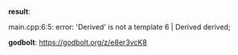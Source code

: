 **result**:
 
main.cpp:6:5: error: 'Derived' is not a template
    6 |     Derived<int> derived;
 
**godbolt**: https://godbolt.org/z/e8er3vcK8